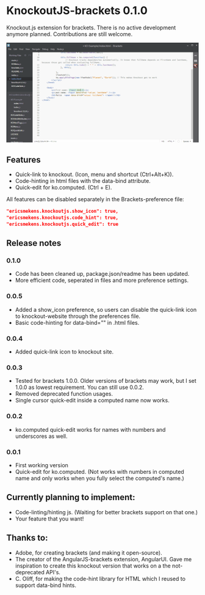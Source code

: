 KnockoutJS-brackets 0.1.0
===================

Knockout.js extension for brackets.
There is no active development anymore planned. Contributions are still welcome.

![Feature demo](Resources/ko-extension.gif)

## Features

* Quick-link to knockout. (Icon, menu and shortcut (Ctrl+Alt+K)).
* Code-hinting in html files with the data-bind attribute.
* Quick-edit for ko.computed. (Ctrl + E).

All features can be disabled separately in the Brackets-preference file:

```JSON
"ericsmekens.knockoutjs.show_icon": true,
"ericsmekens.knockoutjs.code_hint": true,
"ericsmekens.knockoutjs.quick_edit": true
```

## Release notes

### 0.1.0
* Code has been cleaned up, package.json/readme has been updated. 
* More efficient code, seperated in files and more preference settings.

### 0.0.5
* Added a show_icon preference, so users can disable the quick-link icon to knockout-website through the preferences file.
* Basic code-hinting for data-bind="" in .html files.

### 0.0.4
* Added quick-link icon to knockout site.

### 0.0.3
* Tested for brackets 1.0.0. Older versions of brackets may work, but I set 1.0.0 as lowest requirement. You can still use 0.0.2. 
* Removed deprecated function usages.
* Single cursor quick-edit inside a computed name now works.

### 0.0.2
* ko.computed quick-edit works for names with numbers and underscores as well.

### 0.0.1
* First working version 
* Quick-edit for ko.computed. (Not works with numbers in computed name and only works when you fully select the computed's name.)

Currently planning to implement:
-----------
* Code-linting/hinting js. (Waiting for better brackets support on that one.)
* Your feature that you want!

Thanks to:
-----------
* Adobe, for creating brackets (and making it open-source).
* The creator of the AngularJS-brackets extension, AngularUI. Gave me inspiration to create this knockout version that works on a the not-deprecated API's.
* C. Oliff, for making the code-hint library for HTML which I reused to support data-bind hints.
